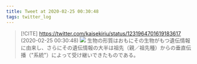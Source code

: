 ```yaml
---
title: Tweet at 2020-02-25 00:30:48
tags: twitter_log
---
```


> [!CITE] https://twitter.com/kaisekiriu/status/1231964701619183617 (2020-02-25 00:30:48)
> ![](https://twitter.com/kaisekiriu/status/1231964701619183617)
> 生物の形質はおもにその生物がもつ遺伝情報に由来し、さらにその遺伝情報の大半は祖先（親／祖先種）からの垂直伝播（"系統"）によって受け継いできたものである。
